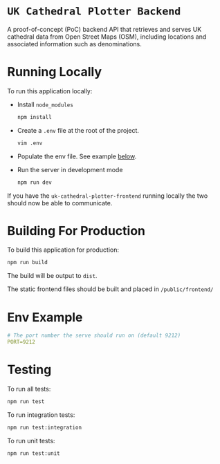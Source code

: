 # `UK Cathedral Plotter Backend`

A proof-of-concept (PoC) backend API that retrieves and serves UK cathedral data from Open Street Maps (OSM), including
locations and associated information such as denominations.

# Running Locally

To run this application locally:

- Install `node_modules`

    ```bash
    npm install
    ```

- Create a `.env` file at the root of the project.

  ```bash
  vim .env
  ```

- Populate the env file. See example [below](#Env-Example).

- Run the server in development mode

  ```bash
  npm run dev
  ```

If you have the `uk-cathedral-plotter-frontend` running locally the two should now be able to communicate.

# Building For Production

To build this application for production:

```bash
npm run build
```

The build will be output to `dist`.

The static frontend files should be built and placed in `/public/frontend/`

# Env Example

```yaml
# The port number the serve should run on (default 9212)
PORT=9212
```

# Testing

To run all tests:

```bash
npm run test
```

To run integration tests:

```bash
npm run test:integration
```

To run unit tests:

```bash
npm run test:unit
```

